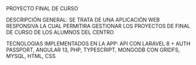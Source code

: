 PROYECTO FINAL DE CURSO

DESCRIPCIÓN GENERAL:
SE TRATA DE UNA APLICACIÓN WEB RESPONSIVA LA CUAL PERMITIRA GESTIONAR LOS PROYECTOS DE FINAL DE CURSO DE LOS ALUMNOS DEL CENTRO

TECNOLOGIAS IMPLEMENTADOS EN LA APP:
  API CON LARAVEL 8 + AUTH PASSPORT, 
  ANGULAR 13,
  PHP,
  TYPESCRIPT,
  MONGODB CON GRIDFS,
  MYSQL,
  HTML,
  CSS

